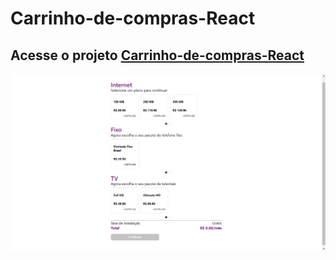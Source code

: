 # Carrinho-de-compras-React

## Acesse o projeto [Carrinho-de-compras-React](https://carrinho-de-compras-react.vercel.app/)

![Pint Projeto](./imgs/print-projeto.png)
